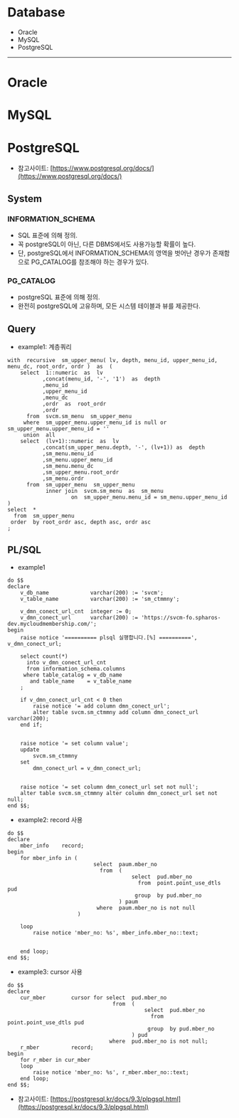 # Database
  - Oracle
  - MySQL
  - PostgreSQL

---


# Oracle

# MySQL

# PostgreSQL
  - 참고사이트: [https://www.postgresql.org/docs/](https://www.postgresql.org/docs/)

## System
### INFORMATION_SCHEMA
  - SQL 표준에 의해 정의.
  - 꼭 postgreSQL이 아닌, 다른 DBMS에서도 사용가능할 확률이 높다.
  - 단, postgreSQL에서 INFORMATION_SCHEMA의 영역을 벗어난 경우가 존재함으로 PG_CATALOG를 참조해야 하는 경우가 있다.

### PG_CATALOG
  - postgreSQL 표준에 의해 정의.
  - 완전히 postgreSQL에 고유하며, 모든 시스템 테이블과 뷰를 제공한다.

## Query
  - example1: 계층쿼리
  ```
  with  recursive  sm_upper_menu( lv, depth, menu_id, upper_menu_id, menu_dc, root_ordr, ordr )  as  (
      select  1::numeric  as  lv
             ,concat(menu_id, '-', '1')  as  depth
             ,menu_id
             ,upper_menu_id 
             ,menu_dc
             ,ordr  as  root_ordr
             ,ordr
        from  svcm.sm_menu  sm_upper_menu
       where  sm_upper_menu.upper_menu_id is null or sm_upper_menu.upper_menu_id = ''
       union  all
      select  (lv+1)::numeric  as  lv
             ,concat(sm_upper_menu.depth, '-', (lv+1)) as  depth
             ,sm_menu.menu_id
             ,sm_menu.upper_menu_id
             ,sm_menu.menu_dc
             ,sm_upper_menu.root_ordr
             ,sm_menu.ordr
        from  sm_upper_menu  sm_upper_menu
              inner join  svcm.sm_menu  as  sm_menu
                      on  sm_upper_menu.menu_id = sm_menu.upper_menu_id 
  )
  select  *
    from  sm_upper_menu
   order  by root_ordr asc, depth asc, ordr asc
  ;
  ```

## PL/SQL
  - example1
  ```
  do $$
  declare
      v_db_name             varchar(200) := 'svcm';
      v_table_name          varchar(200) := 'sm_ctmmny';

      v_dmn_conect_url_cnt  integer := 0;
      v_dmn_conect_url      varchar(200) := 'https://svcm-fo.spharos-dev.mycloudmembership.com/';
  begin
      raise notice '========== plsql 실행합니다.[%] ==========', v_dmn_conect_url;

      select count(*)
        into v_dmn_conect_url_cnt
        from information_schema.columns
       where table_catalog = v_db_name
         and table_name    = v_table_name
      ;

      if v_dmn_conect_url_cnt < 0 then
          raise notice '= add column dmn_conect_url';
          alter table svcm.sm_ctmmny add column dmn_conect_url varchar(200);
      end if;


      raise notice '= set column value';
      update
          svcm.sm_ctmmny
      set
          dmn_conect_url = v_dmn_conect_url;


      raise notice '= set column dmn_conect_url set not null';
      alter table svcm.sm_ctmmny alter column dmn_conect_url set not null;
  end $$;
  ```
  
  - example2: record 사용
  ```
  do $$
  declare
      mber_info    record;
  begin
      for mber_info in (
                             select  paum.mber_no
                               from  (
                                         select  pud.mber_no
                                           from  point.point_use_dtls pud
                                          group  by pud.mber_no
                                     ) paum
                              where  paum.mber_no is not null
                        )

      loop
          raise notice 'mber_no: %s', mber_info.mber_no::text;


      end loop;
  end $$;
  ```
  
  - example3: cursor 사용
  ```
  do $$
  declare
      cur_mber        cursor for select  pud.mber_no
                                   from  (
                                             select  pud.mber_no
                                               from  point.point_use_dtls pud
                                              group  by pud.mber_no
                                         ) pud
                                  where  pud.mber_no is not null;
      r_mber          record;
  begin
      for r_mber in cur_mber
      loop
          raise notice 'mber_no: %s', r_mber.mber_no::text;
      end loop;
  end $$;
  ```

  - 참고사이트: [https://postgresql.kr/docs/9.3/plpgsql.html](https://postgresql.kr/docs/9.3/plpgsql.html)
